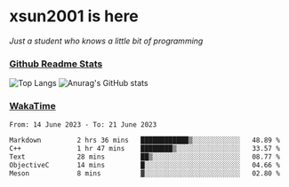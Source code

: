 # xsun2001 is here

*Just a student who knows a little bit of programming*

### [Github Readme Stats](https://github.com/anuraghazra/github-readme-stats)

![Top Langs](https://github-readme-stats.vercel.app/api/top-langs/?username=xsun2001&layout=compact&theme=radical) ![Anurag's GitHub stats](https://github-readme-stats.vercel.app/api?username=xsun2001&show_icons=true&theme=radical)

### [WakaTime](https://wakatime.com)

<!--START_SECTION:waka-->

```txt
From: 14 June 2023 - To: 21 June 2023

Markdown         2 hrs 36 mins   ████████████▒░░░░░░░░░░░░   48.89 %
C++              1 hr 47 mins    ████████▒░░░░░░░░░░░░░░░░   33.57 %
Text             28 mins         ██▒░░░░░░░░░░░░░░░░░░░░░░   08.77 %
ObjectiveC       14 mins         █░░░░░░░░░░░░░░░░░░░░░░░░   04.66 %
Meson            8 mins          ▓░░░░░░░░░░░░░░░░░░░░░░░░   02.80 %
```

<!--END_SECTION:waka-->
